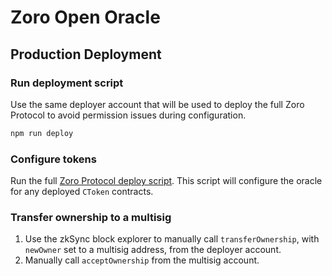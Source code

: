 # Zoro Open Oracle

## Production Deployment

### Run deployment script

Use the same deployer account that will be used to deploy the full Zoro Protocol to avoid permission issues during configuration.

```bash
npm run deploy
```

### Configure tokens

Run the full [Zoro Protocol deploy script](https://github.com/zoro-protocol/zoro-protocol/tree/master/zksync). This script will configure the oracle for any deployed `CToken` contracts.

### Transfer ownership to a multisig

1. Use the zkSync block explorer to manually call `transferOwnership`, with `newOwner` set to a multisig address, from the deployer account.
2. Manually call `acceptOwnership` from the multisig account.
